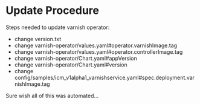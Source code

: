 # Update Procedure

Steps needed to update varnish operator:

* change version.txt
* change varnish-operator/values.yaml#operator.varnishImage.tag
* change varnish-operator/values.yaml#operator.controllerImage.tag
* change varnish-operator/Chart.yaml#appVersion
* change varnish-operator/Chart.yaml#version
* change config/samples/icm_v1alpha1_varnishservice.yaml#spec.deployment.varnishImage.tag

Sure wish all of this was automated...
